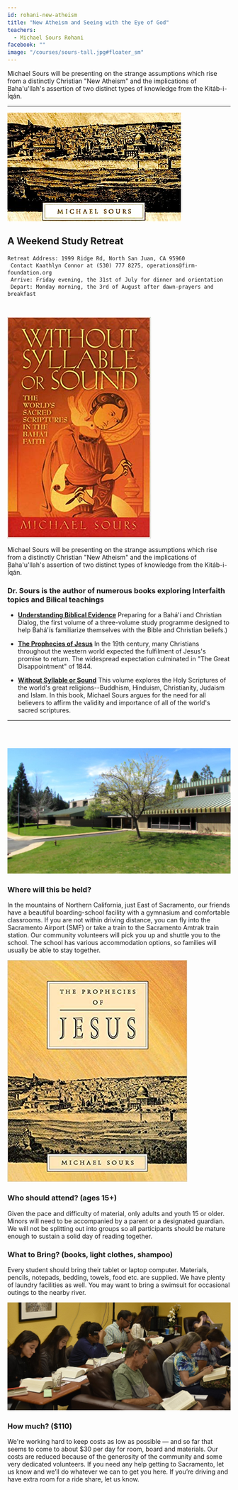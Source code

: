 ```yaml
---
id: rohani-new-atheism
title: "New Atheism and Seeing with the Eye of God"
teachers:
  - Michael Sours Rohani
facebook: ""
image: "/courses/sours-tall.jpg#floater_sm"
---
```


Michael Sours will be presenting on the strange assumptions which rise from a distinctly Christian "New Atheism" and the implications of Baha'u'llah's assertion of two distinct types of knowledge from the Kitáb-i-Íqán.

---


![Michael Sours](/courses/sours-wide.jpg#full)

## A Weekend Study Retreat

```
Retreat Address: 1999 Ridge Rd, North San Juan, CA 95960
 Contact Kaathlyn Connor at (530) 777 8275, operations@firm-foundation.org
 Arrive: Friday evening, the 31st of July for dinner and orientation
 Depart: Monday morning, the 3rd of August after dawn-prayers and breakfast
```

<br>

![book cover](/courses/sours-without-syllable.jpg#floater2)

Michael Sours will be presenting on the strange assumptions which rise from a distinctly Christian "New Atheism" and the implications of Baha'u'llah's assertion of two distinct types of knowledge from the Kitáb-i-Íqán.


###  Dr. Sours is the author of numerous books exploring Interfaith topics and Bilical teachings

  + **[Understanding Biblical Evidence](https://www.amazon.com/Understanding-Biblical-Evidence-Preparing-Christian/dp/1851680187/ref=sr_1_1?keywords=michael+sours&qid=1582476572&sr=8-1)** Preparing for a Bahá'í and Christian Dialog, the first volume of a three-volume study programme designed to help Bahá'ís familiarize themselves with the Bible and Christian beliefs.)

  + **[The Prophecies of Jesus](https://www.amazon.com/Prophecies-Jesus-Michael-Sours/dp/185168025X/ref=sr_1_2?keywords=michael+sours&qid=1582476821&sr=8-2)** In the 19th century, many Christians throughout the western world expected the fulfilment of Jesus's promise to return. The widespread expectation culminated in "The Great Disappointment" of 1844.

  + **[Without Syllable or Sound](https://www.amazon.com/Without-Syllable-Sound-Worlds-Scriptures/dp/1890688061/ref=sr_1_8?keywords=michael+sours&qid=1582476821&sr=8-8)** This volume explores the Holy Scriptures of the world's great religions--Buddhism, Hinduism, Christianity, Judaism and Islam. In this book, Michael Sours argues for the need for all believers to affirm the validity and importance of all of the world's sacred scriptures.


---
<br><br>


![school front](/courses/school-front2.jpg#floater)
### Where will this be held?

In the mountains of Northern California, just East of Sacramento, our friends have a beautiful boarding-school facility with a gymnasium and comfortable classrooms. If you are not within driving distance, you can fly into the Sacramento Airport (SMF) or take a train to the Sacramento Amtrak train station. Our community volunteers will pick you up and shuttle you to the school. The school has various accommodation options, so families will usually be able to stay together.



![book cover](/courses/sours-prophecies-jesus.jpg#floater2)
### Who should attend? (ages 15+)

Given the pace and difficulty of material, only adults and youth 15 or older. Minors will need to be accompanied by a parent or a designated guardian. We will not be splitting out into groups so all participants should be mature enough to sustain a solid day of reading together.



### What to Bring? (books, light clothes, shampoo)

Every student should bring their tablet or laptop computer. Materials, pencils, notepads, bedding, towels, food etc. are supplied. We have plenty of laundry facilities as well. You may want to bring a swimsuit for occasional outings to the nearby river.


![participants](/db-challenge/db-banner-2019.jpg#floater)

### How much? ($110)

We're working hard to keep costs as low as possible — and so far that seems to come to about $30 per day for room, board and materials. Our costs are reduced because of the generosity of the community and some very dedicated volunteers. If you need any help getting to Sacramento, let us know and we’ll do whatever we can to get you here. If you’re driving and have extra room for a ride share, let us know.

<br><br><br><br>

